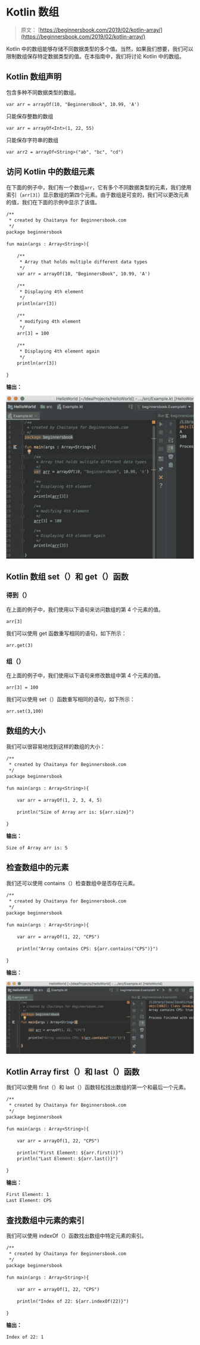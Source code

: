 # Kotlin 数组

> 原文： [https://beginnersbook.com/2019/02/kotlin-array/](https://beginnersbook.com/2019/02/kotlin-array/)

Kotlin 中的数组能够存储不同数据类型的多个值。当然，如果我们想要，我们可以限制数组保存特定数据类型的值。在本指南中，我们将讨论 Kotlin 中的数组。

## Kotlin 数组声明

包含多种不同数据类型的数组。

```
var arr = arrayOf(10, "BeginnersBook", 10.99, 'A')
```

只能保存整数的数组

```
var arr = arrayOf<Int>(1, 22, 55)
```

只能保存字符串的数组

```
var arr2 = arrayOf<String>("ab", "bc", "cd")
```

## 访问 Kotlin 中的数组元素

在下面的例子中，我们有一个数组`arr`，它有多个不同数据类型的元素，我们使用索引（`arr[3]`）显示数组的第四个元素。由于数组是可变的，我们可以更改元素的值，我们在下面的示例中显示了该值。

```
/**
 * created by Chaitanya for Beginnersbook.com
 */
package beginnersbook

fun main(args : Array<String>){

    /**
     * Array that holds multiple different data types
     */
    var arr = arrayOf(10, "BeginnersBook", 10.99, 'A')

    /**
     * Displaying 4th element
     */
    println(arr[3])

    /**
     * modifying 4th element
     */
    arr[3] = 100

    /**
     * Displaying 4th element again
     */
    println(arr[3])

}
```

**输出：**

![Kotlin Array](img/87a7b954a2fc4d3e4222dd09258fac68.jpg)

## Kotlin 数组 set（）和 get（）函数

### 得到（）

在上面的例子中，我们使用以下语句来访问数组的第 4 个元素的值。

```
arr[3]
```

我们可以使用 get 函数重写相同的语句，如下所示：

```
arr.get(3)
```

### 组（）

在上面的例子中，我们使用以下语句来修改数组中第 4 个元素的值。

```
arr[3] = 100
```

我们可以使用 set（）函数重写相同的语句，如下所示：

```
arr.set(3,100)
```

## 数组的大小

我们可以很容易地找到这样的数组的大小：

```
/**
 * created by Chaitanya for Beginnersbook.com
 */
package beginnersbook

fun main(args : Array<String>){

    var arr = arrayOf(1, 2, 3, 4, 5)

    println("Size of Array arr is: ${arr.size}")

}
```

**输出：**

```
Size of Array arr is: 5
```

## 检查数组中的元素

我们还可以使用 contains（）检查数组中是否存在元素。

```
/**
 * created by Chaitanya for Beginnersbook.com
 */
package beginnersbook

fun main(args : Array<String>){

    var arr = arrayOf(1, 22, "CPS")

    println("Array contains CPS: ${arr.contains("CPS")}")

}
```

**输出：**

![Kotlin Array Contains](img/07efa59f2fe1ac9ac954a4d42b1c664c.jpg)

## Kotlin Array first（）和 last（）函数

我们可以使用 first（）和 last（）函数轻松找出数组的第一个和最后一个元素。

```
/**
 * created by Chaitanya for Beginnersbook.com
 */
package beginnersbook

fun main(args : Array<String>){

    var arr = arrayOf(1, 22, "CPS")

    println("First Element: ${arr.first()}")
    println("Last Element: ${arr.last()}")

}
```

**输出：**

```
First Element: 1
Last Element: CPS
```

## 查找数组中元素的索引

我们可以使用 indexOf（）函数找出数组中特定元素的索引。

```
/**
 * created by Chaitanya for Beginnersbook.com
 */
package beginnersbook

fun main(args : Array<String>){

    var arr = arrayOf(1, 22, "CPS")

    println("Index of 22: ${arr.indexOf(22)}")

}
```

**输出：**

```
Index of 22: 1
```